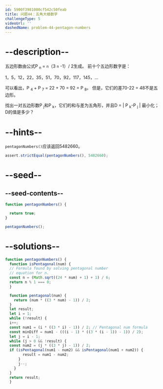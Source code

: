 ```yaml
---
id: 5900f3981000cf542c50feab
title: 问题44：五角大楼数字
challengeType: 5
videoUrl: ''
dashedName: problem-44-pentagon-numbers
---
```


# --description--

五边形数由公式P <sub>n</sub> = `n`（3 `n` -1）/ 2生成。 前十个五边形数字是：

1，5，12，22，35，51，70，92，117，145，...

可以看出，P <sub>4</sub> + P <sub>7</sub> = 22 + 70 = 92 = P <sub>8</sub>。 但是，它们的差70-22 = 48不是五边形。

找出一对五边形数P <sub>j</sub>和P <sub>k</sub>，它们的和与差为五角形，并且D = | P <sub>k</sub>-P <sub>j</sub> | 最小化； D的值是多少？

# --hints--

`pentagonNumbers()`应该返回5482660。

```js
assert.strictEqual(pentagonNumbers(), 5482660);
```

# --seed--

## --seed-contents--

```js
function pentagonNumbers() {

  return true;
}

pentagonNumbers();
```

# --solutions--

```js
function pentagonNumbers() {
  function isPentagonal(num) {
  // Formula found by solving pentagonal number
  // equation for n.
  const n = (Math.sqrt((24 * num) + 1) + 1) / 6;
  return n % 1 === 0;
  }

  function pentagonal(num) {
    return (num * ((3 * num) - 1)) / 2;
  }
  let result;
  let i = 1;
  while (!result) {
  i++;
  const num1 = (i * ((3 * i) - 1)) / 2; // Pentagonal num formula
  const minDiff = num1 - (((i - 1) * ((3 * (i - 1)) - 1)) / 2);
  let j = i - 1;
  while (j > 0 && !result) {
  const num2 = (j * ((3 * j) - 1)) / 2;
  if (isPentagonal(num1 - num2) && isPentagonal(num1 + num2)) {
        result = num1 - num2;
      }
      j--;
    }
  }
  return result;
  }
```
